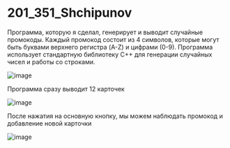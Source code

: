 # 201_351_Shchipunov
Программа, которую я сделал, генерирует и выводит случайные промокоды. Каждый промокод состоит из 4 символов, которые могут быть буквами верхнего регистра (A-Z) и цифрами (0-9). Программа использует стандартную библиотеку C++ для генерации случайных чисел и работы со строками.

![image](https://github.com/riliks/201_351_Shchipunov/assets/72131460/4a913476-51cd-4ce7-8f86-1006e9b17c53)

Программа сразу выводит 12 карточек

![image](https://github.com/riliks/201_351_Shchipunov/assets/72131460/10ca6762-bc28-4497-9b3b-19ef66c370f5)

После нажатия на основную кнопку, мы можем наблюдать промокод и добавление новой карточки

![image](https://github.com/riliks/201_351_Shchipunov/assets/72131460/d41860ed-1026-4999-9684-f7277bb43af6)

